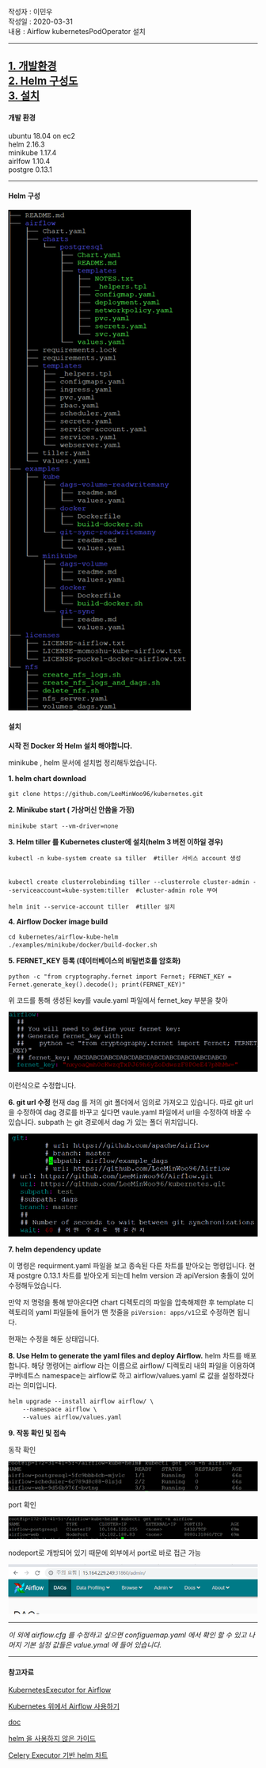 작성자 : 이민우 <br>
작성일 : 2020-03-31<br>
내용 : Airflow kubernetesPodOperator 설치 <br>

---

[1. 개발환경](#개발환경)<br>
[2. Helm 구성도](#Helm-구성)<br>
[3. 설치](#설치)
---

#### 개발 환경

ubuntu 18.04 on ec2<br>
helm 2.16.3<br>
minikube 1.17.4<br>
airlfow 1.10.4<br>
postgre 0.13.1<br>

---


#### Helm 구성 
![구성](./img/gusung.PNG)



#### 설치 

**시작 전 Docker 와 Helm 설치 해야합니다.**

minikube , helm 문서에 설치법 정리해두었습니다.

**1. helm chart download**
```
git clone https://github.com/LeeMinWoo96/kubernetes.git
```

**2. Minikube start ( 가상머신 안씀을 가정)**

`minikube start --vm-driver=none`

**3. Helm tiller 를 Kubernetes cluster에 설치(helm 3 버전 이하일 경우)<br>**

```
kubectl -n kube-system create sa tiller  #tiller 서비스 account 생성


kubectl create clusterrolebinding tiller --clusterrole cluster-admin --serviceaccount=kube-system:tiller  #cluster-admin role 부여 

helm init --service-account tiller  #tiller 설치

```

**4. Airflow Docker image build**

```
cd kubernetes/airflow-kube-helm
./examples/minikube/docker/build-docker.sh

```

**5. FERNET_KEY 등록 (데이터베이스의 비밀번호를 암호화)**

```
python -c "from cryptography.fernet import Fernet; FERNET_KEY = Fernet.generate_key().decode(); print(FERNET_KEY)"
```

위 코드를 통해 생성된 key를 vaule.yaml 파일에서 fernet_key 부분을 찾아 

![key](./img/key.PNG)

이런식으로 수정합니다.

**6. git url 수정**
현재 dag 를 저의 git 폴더에서 임의로 가져오고 있습니다. 따로 git url을 수정하여 dag 경로를 바꾸고 싶다면 vaule.yaml 파일에서 url을 수정하여 바꿀 수 있습니다. subpath 는 git 경로에서 dag 가 있는 폴더 위치입니다.


![url](./img/url.PNG)

**7. helm dependency update**

이 명령은 requirment.yaml 파일을 보고 종속된 다른 차트를 받아오는 명령입니다.
현재 postgre 0.13.1 차트를 받아오게 되는데 helm version 과 apiVersion 충돌이 있어 수정해두었습니다.

만약 저 명령을 통해 받아온다면 chart 디렉토리의 파일을 압축해제한 후
template 디렉토리의 yaml 파일들에 들어가 맨 첫줄을 `piVersion: apps/v1`으로 수정하면 됩니다.

현재는 수정을 해둔 상태입니다.

**8. Use Helm to generate the yaml files and deploy Airflow.**
helm 차트를 배포합니다. 해당 명령어는
airflow 라는 이름으로 airflow/ 디렉토리 내의 파일을 이용하여 
쿠버네트스 namespace는 airflow로 하고 airflow/values.yaml 로 값을 설정하겠다 라는 의미입니다.

```
helm upgrade --install airflow airflow/ \
    --namespace airflow \
    --values airflow/values.yaml
```

**9. 작동 확인 및 접속**

동작 확인

![run](./img/run.PNG)

port 확인 


![port](./img/port.PNG)

nodeport로 개방되어 있기 때문에 외부에서 port로 바로 접근 가능

![port](./img/web.PNG)


-----

*이 외에 airflow.cfg 를 수정하고 싶으면 configuemap.yaml 에서 확인 할 수 있고
나머지 기본 설정 값들은 value.ymal 에 들어 있습니다.*

---

#### 참고자료

[KubernetesExecutor for Airflow](https://towardsdatascience.com/kubernetesexecutor-for-airflow-e2155e0f909c)

[Kubernetes 위에서 Airflow 사용하기](https://humbledude.github.io/blog/2019/07/12/airflow-on-k8s/)

[doc](https://airflow.apache.org/docs/stable/kubernetes.html)

[helm 을 사용하지 않은 가이드](https://github.com/apache/airflow/tree/master/scripts/ci/kubernetes) 

[Celery Executor 기반 helm 차트](https://github.com/helm/charts/tree/master/stable/airflow)
